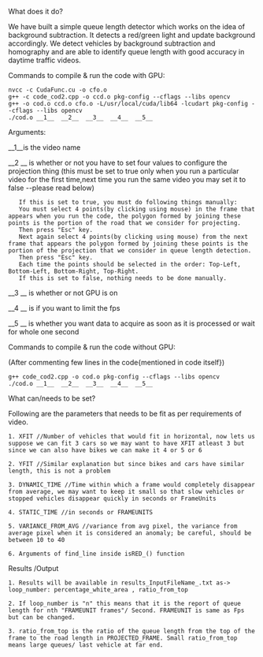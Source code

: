 What does it do?

We have built a simple queue length detector which works on the idea of background subtraction. It detects a red/green light and update background accordingly. We detect vehicles by background subtraction and homography and are able to identify queue length with good accuracy in daytime traffic videos.


Commands to compile & run the code with GPU:
    
    nvcc -c CudaFunc.cu -o cfo.o
    g++ -c code_cod2.cpp -o ccd.o pkg-config --cflags --libs opencv
    g++ -o cod.o ccd.o cfo.o -L/usr/local/cuda/lib64 -lcudart pkg-config --cflags --libs opencv
    ./cod.o __1__  __2__  __3__  __4__  __5__
    
   Arguments:
   
   __1__is the video name
   
   __2 __  is whether or not you have to set four values to configure the projection thing (this must be set to true only when you run a particular video for the first time,next time you run the same video you may set it to false --please read below)
   
       If this is set to true, you must do following things manually:
       You must select 4 points(by clicking using mouse) in the frame that appears when you run the code, the polygon formed by joining these points is the portion of the road that we consider for projecting.
       Then press "Esc" key.
       Next again select 4 points(by clicking using mouse) from the next frame that appears the polygon formed by joining these points is the portion of the projection that we consider in queue length detection.
       Then press "Esc" key.
       Each time the points should be selected in the order: Top-Left, Bottom-Left, Bottom-Right, Top-Right.
       If this is set to false, nothing needs to be done manually.
   
   __3 __  is whether or not GPU is on
   
   __4 __  is if you want to limit the fps
   
   __5 __  is whether you want data to acquire as soon as it is processed or wait for whole one second


Commands to compile & run the code without GPU:

(After commenting few lines in the code{mentioned in code itself})

    g++ code_cod2.cpp -o cod.o pkg-config --cflags --libs opencv
    ./cod.o __1__  __2__  __3__  __4__  __5__
    
    
What can/needs to be set?

Following are the parameters that needs to be fit as per requirements of video.

    1. XFIT //Number of vehicles that would fit in horizontal, now lets us suppose we can fit 3 cars so we may want to have XFIT atleast 3 but since we can also have bikes we can make it 4 or 5 or 6 

    2. YFIT //Similar explanation but since bikes and cars have similar length, this is not a problem

    3. DYNAMIC_TIME //Time within which a frame would completely disappear from average, we may want to keep it small so that slow vehicles or stopped vehicles disappear quickly in seconds or FrameUnits

    4. STATIC_TIME //in seconds or FRAMEUNITS

    5. VARIANCE_FROM_AVG //variance from avg pixel, the variance from average pixel when it is considered an anomaly; be careful, should be between 10 to 40

    6. Arguments of find_line inside isRED_() function



Results /Output

    1. Results will be available in results_InputFileName_.txt as-> loop_number: percentage_white_area , ratio_from_top

    2. If loop_number is "n" this means that it is the report of queue length for nth "FRAMEUNIT frames"/ Second. FRAMEUNIT is same as Fps but can be changed.

    3. ratio_from_top is the ratio of the queue length from the top of the frame to the road length in PROJECTED_FRAME. Small ratio_from_top means large queues/ last vehicle at far end.

